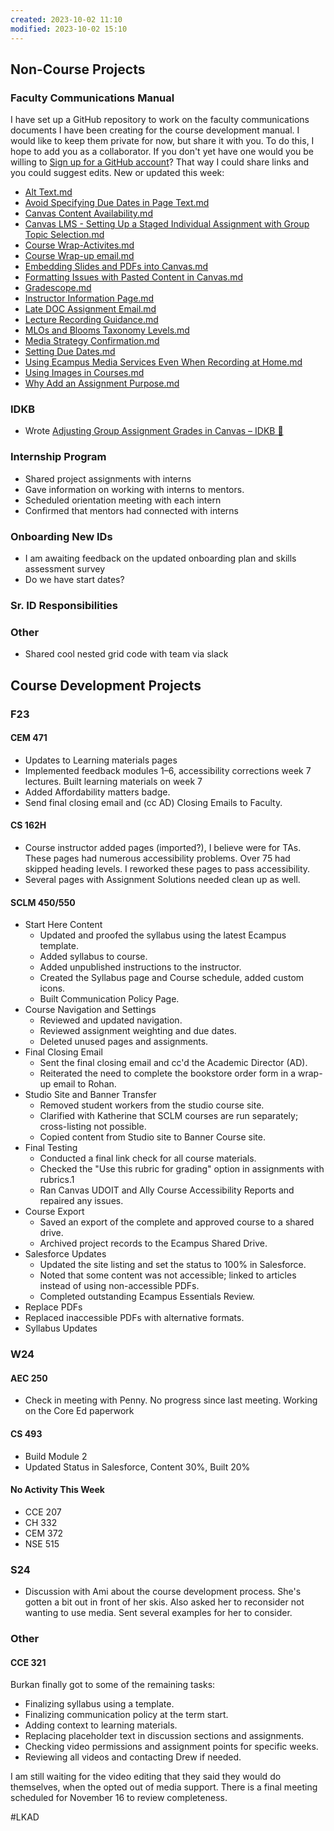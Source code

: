 ```yaml
---
created: 2023-10-02 11:10
modified: 2023-10-02 15:10
---
```


## Non-Course Projects

### Faculty Communications Manual

I have set up a GitHub repository to work on the faculty communications documents I have been creating for the course development manual. I would like to keep them private for now, but share it with you. To do this, I hope to add you as a collaborator. If you don't yet have one would you be willing to [Sign up for a GitHub account](https://docs.github.com/en/get-started/signing-up-for-github/signing-up-for-a-new-github-account)? That way I could share links and you could suggest edits. New or updated this week:

- [Alt Text.md](https://github.com/mundorfd/faculty-comms/blob/209a55ee2c694b27dbe0c5b76948316a99f2b169/Alt%20Text.md)
- [Avoid Specifying Due Dates in Page Text.md](https://github.com/mundorfd/faculty-comms/blob/209a55ee2c694b27dbe0c5b76948316a99f2b169/Avoid%20Specifying%20Due%20Dates%20in%20Page%20Text.md)
- [Canvas Content Availability.md](https://github.com/mundorfd/faculty-comms/blob/209a55ee2c694b27dbe0c5b76948316a99f2b169/Canvas%20Content%20Availability.md)
- [Canvas LMS - Setting Up a Staged Individual Assignment with Group Topic Selection.md](https://github.com/mundorfd/faculty-comms/blob/209a55ee2c694b27dbe0c5b76948316a99f2b169/Canvas%20LMS%20-%20Setting%20Up%20a%20Staged%20Individual%20Assignment%20with%20Group%20Topic%20Selection.md)
- [Course Wrap-Activites.md](https://github.com/mundorfd/faculty-comms/blob/209a55ee2c694b27dbe0c5b76948316a99f2b169/Course%20Wrap-Activites.md)
- [Course Wrap-up email.md](https://github.com/mundorfd/faculty-comms/blob/209a55ee2c694b27dbe0c5b76948316a99f2b169/Course%20Wrap-up%20email.md)
- [Embedding Slides and PDFs into Canvas.md](https://github.com/mundorfd/faculty-comms/blob/209a55ee2c694b27dbe0c5b76948316a99f2b169/Embedding%20Slides%20and%20PDFs%20into%20Canvas.md)
- [Formatting Issues with Pasted Content in Canvas.md](https://github.com/mundorfd/faculty-comms/blob/209a55ee2c694b27dbe0c5b76948316a99f2b169/Formatting%20Issues%20with%20Pasted%20Content%20in%20Canvas.md)
- [Gradescope.md](https://github.com/mundorfd/faculty-comms/blob/209a55ee2c694b27dbe0c5b76948316a99f2b169/Gradescope.md)
- [Instructor Information Page.md](https://github.com/mundorfd/faculty-comms/blob/209a55ee2c694b27dbe0c5b76948316a99f2b169/Instructor%20Information%20Page.md)
- [Late DOC Assignment Email.md](https://github.com/mundorfd/faculty-comms/blob/209a55ee2c694b27dbe0c5b76948316a99f2b169/Late%20DOC%20Assignment%20Email.md)
- [Lecture Recording Guidance.md](https://github.com/mundorfd/faculty-comms/blob/209a55ee2c694b27dbe0c5b76948316a99f2b169/Lecture%20Recording%20Guidance.md)
- [MLOs and Blooms Taxonomy Levels.md](https://github.com/mundorfd/faculty-comms/blob/209a55ee2c694b27dbe0c5b76948316a99f2b169/MLOs%20and%20Blooms%20Taxonomy%20Levels.md)
- [Media Strategy Confirmation.md](https://github.com/mundorfd/faculty-comms/blob/209a55ee2c694b27dbe0c5b76948316a99f2b169/Media%20Strategy%20Confirmation.md)
- [Setting Due Dates.md](https://github.com/mundorfd/faculty-comms/blob/209a55ee2c694b27dbe0c5b76948316a99f2b169/Setting%20Due%20Dates.md)
- [Using Ecampus Media Services Even When Recording at Home.md](https://github.com/mundorfd/faculty-comms/blob/209a55ee2c694b27dbe0c5b76948316a99f2b169/Using%20Ecampus%20Media%20Services%20Even%20When%20Recording%20at%20Home.md)
- [Using Images in Courses.md](https://github.com/mundorfd/faculty-comms/blob/209a55ee2c694b27dbe0c5b76948316a99f2b169/Using%20Images%20in%20Courses.md)
- [Why Add an Assignment Purpose.md](https://github.com/mundorfd/faculty-comms/blob/209a55ee2c694b27dbe0c5b76948316a99f2b169/Why%20Add%20an%20Assignment%20Purpose.md)

### IDKB

-  Wrote [Adjusting Group Assignment Grades in Canvas – IDKB 🦫](https://idkb.oregonstate.education/knowledge-base/adjusting-group-assignment-grades-in-canvas/)

### Internship Program

- Shared project assignments with interns
- Gave information on working with interns to mentors.
- Scheduled orientation meeting with each intern
- Confirmed that mentors had connected with interns
​​
### Onboarding New IDs

- I am awaiting feedback on the updated onboarding plan and skills assessment survey
- Do we have start dates?

### Sr. ID Responsibilities

### Other

- Shared cool nested grid code with team via slack

## Course Development Projects

### F23

#### CEM 471

- Updates to Learning materials pages
- Implemented feedback modules 1–6, accessibility corrections week 7 lectures. Built learning materials on week 7
- Added Affordability matters badge.
- Send final closing email and (cc AD) Closing Emails to Faculty.

#### CS 162H

- Course instructor added pages (imported?), I believe were for TAs. These pages had numerous accessibility problems. Over 75 had skipped heading levels. I reworked these pages to pass accessibility.
- Several pages with Assignment Solutions needed clean up as well.

#### SCLM 450/550

- Start Here Content
	- Updated and proofed the syllabus using the latest Ecampus template.
	- Added syllabus to course.
	- Added unpublished instructions to the instructor.
	- Created the Syllabus page and Course schedule, added custom icons.
	- Built Communication Policy Page.
- Course Navigation and Settings
	- Reviewed and updated navigation.
	- Reviewed assignment weighting and due dates.
	- Deleted unused pages and assignments.
- Final Closing Email
	- Sent the final closing email and cc'd the Academic Director (AD).
	- Reiterated the need to complete the bookstore order form in a wrap-up email to Rohan.
- Studio Site and Banner Transfer
	- Removed student workers from the studio course site.
	- Clarified with Katherine that SCLM courses are run separately; cross-listing not possible.
	- Copied content from Studio site to Banner Course site.
- Final Testing
	- Conducted a final link check for all course materials.
	- Checked the "Use this rubric for grading" option in assignments with rubrics.1
	- Ran Canvas UDOIT and Ally Course Accessibility Reports and repaired any issues.
- Course Export
	- Saved an export of the complete and approved course to a shared drive.
	- Archived project records to the Ecampus Shared Drive.
- Salesforce Updates
	- Updated the site listing and set the status to 100% in Salesforce.
	- Noted that some content was not accessible; linked to articles instead of using non-accessible PDFs.
	- Completed outstanding Ecampus Essentials Review.
- Replace PDFs
 - Replaced inaccessible PDFs with alternative formats.
- Syllabus Updates

### W24

#### AEC 250

- Check in meeting with Penny. No progress since last meeting. Working on the Core Ed paperwork

#### CS 493

- Build Module 2 
- Updated Status in Salesforce, Content 30%, Built 20%

#### No Activity This Week

- CCE 207
- CH 332
- CEM 372
- NSE 515

### S24

- Discussion with Ami about the course development process. She's gotten a bit out in front of her skis. Also asked her to reconsider not wanting to use media. Sent several examples for her to consider.

### Other

#### CCE 321

Burkan finally got to some of the remaining tasks:

- Finalizing syllabus using a template.
- Finalizing communication policy at the term start.
- Adding context to learning materials.
- Replacing placeholder text in discussion sections and assignments.
- Checking video permissions and assignment points for specific weeks.
- Reviewing all videos and contacting Drew if needed.

I am still waiting for the video editing that they said they would do themselves, when the opted out of media support. There is a final meeting scheduled for November 16 to review completeness.

#LKAD